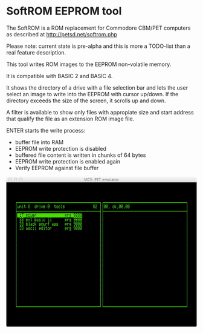 SoftROM EEPROM tool
===================

The SoftROM is a ROM replacement for Commodore CBM/PET computers as
described at http://petsd.net/softrom.php


Please note: current state is pre-alpha and this is more a TODO-list
than a real feature description.

This tool writes ROM images to the EEPROM non-volatile memory.

It is compatible with BASIC 2 and BASIC 4.

It shows the directory of a drive with a file selection bar and lets the
user select an image to write into the EEPROM with cursor up/down.
If the directory exceeds the size of the screen, it scrolls up and down.

A filter is available to show only files with appropiate size and start
address that qualify the file as an extension ROM image file.

ENTER starts the write process:

- buffer file into RAM
- EEPROM write protection is disabled
- buffered file content is written in chunks of 64 bytes
- EEPROM write protection is enabled again
- Verify EEPROM against file buffer

![ScreenShot](https://github.com/nils-eilers/SoftROM/blob/master/shot.jpg)
